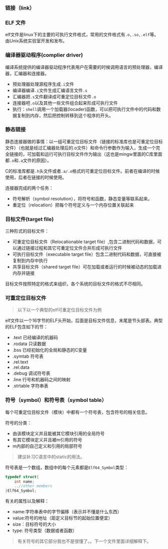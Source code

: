### 链接（link）

### ELF 文件

elf文件是linux下的主要的可执行文件格式，常用的文件格式有`.o,.so,.elf`等。由Unix系统实验室开发和发布。

### 编译器驱动程序(complier driver)

编译系统提供的编译器驱动程序代表用户在需要的时候调用语言的预处理器，编译器，汇编器和连接器。

-  预处理器处理源程序生成`.i`文件
- 编译器编译`.i`文件生成汇编语言文件`.s`
- 汇编器把`.s`文件翻译成可重定位目标文件`.o`
- 连接器吧`.o`以及其他一些文件组合起来形成可执行文件
- 执行：`shell`调用一个加载器(locader)函数，可以把可执行文件中的代码和数据复制到内存，然后把控制转移到这个程序的开头。

### 静态链接

静态连接器做的事情：以一组可重定位目标文件（链接的标准库也是可重定位目标文件）（也就是经过汇编器处理后的.o文件）和命令行参数作为输入，生成一个完全链接的，可加载和运行可执行目标文件作为输出（这也是mingw里面的C库里面都`.o`和`.a`文件的原因）。

C的标准库都是`.h`头文件或者`.a/.o`格式的可重定位目标文件。前者在编译的时候使用，后者在链接的时候使用。

连接器完成的两个任务：

- 符号解析（symbol resolution），将符号和函数，静态变量等联系起来。
- 重定位（relocation）把每个符号定义与一个内存位置关联起来

### 目标文件(target file)

三种形式的目标文件：

- 可重定位目标文件（Relocationable target file）,包含二进制代码和数据，可以通过链接过程和其它可重定位文件合并形成可执行文件
- 可执行目标文件（executable target file）包含二进制代码和数据，可直接被复制到内存中执行
- 共享目标文件（shared target file）可在加载或者运行的时候被动态的加载进内存并链接

目标文件按照特定的格式来组织，各个系统的目标文件的格式不尽相同。

### 可重定位目标文件

> 以下以一个典型的elf可重定位目标文件为例

elf文件以一个16字节的ELF头开始，后面是目标文件信息，末尾是节头部表。典型的ELF包含如下的节：

- .text 	已经编译的机器码
- .rodata     只读数据
- .bss    已经初始化的全局和静态的C变量
- .symtab   符号表
- .rel.text     
- .rel.data
- .debug   调试符号表
- .line  行号和机器码之间的映射
- .strtable    字符串表

### 符号（symbol）和符号表（symbol table）

每个可重定位目标文件（模块）中都有一个符号表，包含符号的相关信息。

符号的分类：

- 由该模块定义并且能被其它模块引用的全局符号
- 有其它模块定义并且被m引用的符号
- m内部的自己定义和引用的局部符号

> 建议补习C语言中的static的用法。

符号表是一个数组，数组中的每个元素都是`Elf64_Symbol`类型：

```C
typedef struct{
	int name;
    ..//other members
}Elf64_Symbol;
```

有关的属性以及解释：

- name:字符串表中的字节偏移（表示并不懂是什么东西）
- value:符号的地址（距定义目标节的起始位置便宜）
- size：目标符号的大小
- type: 符号类型（数据或者函数）

> 有关符号的其它部分我也不是很懂了。。下一个文件里面详细解释下。

